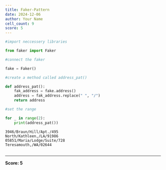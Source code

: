 ```yaml
---
title: Faker-Pattern
date: 2024-12-06
author: Your Name
cell_count: 9
score: 5
---
```


```python
#import neccessery libraries
```


```python
from faker import Faker
```


```python
#connect the faker 
```


```python
fake = Faker()
```


```python
#create a method called address_pat()
```


```python
def address_pat():
    fak_address = fake.address()
    address = fak_address.replace(" ", "/")
    return address
```


```python
#set the range
```


```python
for _ in range(2):
    print(address_pat())
```

    3946/Braun/Hill/Apt./495
    North/Kathleen,/LA/91986
    05851/Maria/Lodge/Suite/728
    Teresamouth,/WA/02644



```python

```


---
**Score: 5**
